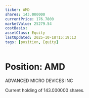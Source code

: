 ```yaml
---
ticker: AMD
shares: 143.000000
currentPrice: 176.7800
marketValue: 25279.54
costBasis: 
assetClass: Equity
lastUpdated: 2025-10-18T15:19:13
tags: [position, Equity]
---
```


# Position: AMD

ADVANCED MICRO DEVICES INC

Current holding of 143.000000 shares.

